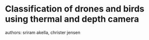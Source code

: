 # Classification of drones and birds using thermal and depth camera


authors: sriram akella, christer jensen
